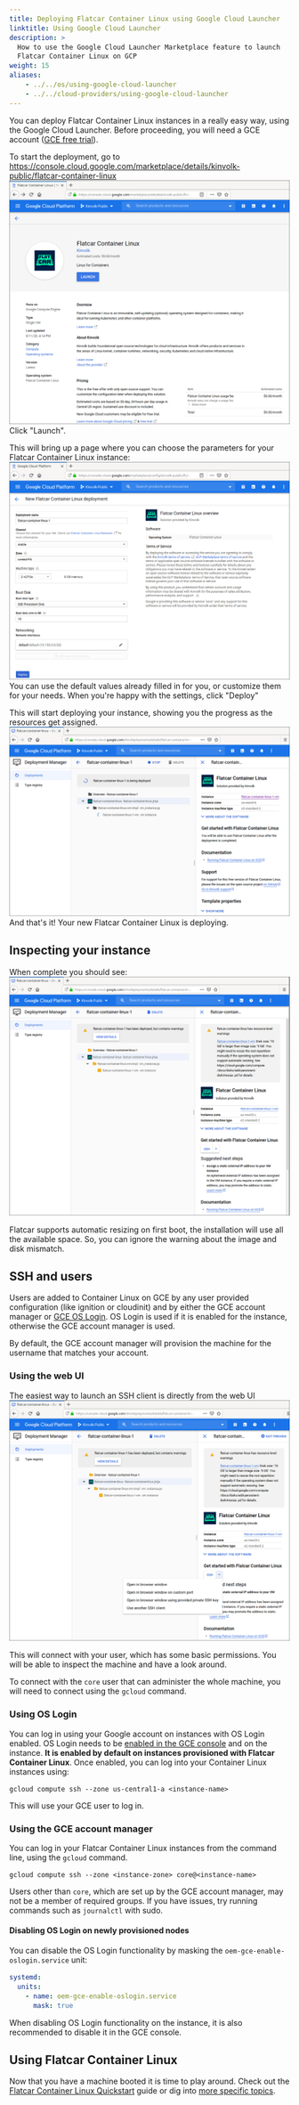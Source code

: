 ```yaml
---
title: Deploying Flatcar Container Linux using Google Cloud Launcher
linktitle: Using Google Cloud Launcher
description: >
  How to use the Google Cloud Launcher Marketplace feature to launch
  Flatcar Container Linux on GCP
weight: 15
aliases:
    - ../../os/using-google-cloud-launcher
    - ../../cloud-providers/using-google-cloud-launcher
---
```


You can deploy Flatcar Container Linux instances in a really easy way,
using the Google Cloud Launcher.  Before proceeding, you will need a GCE
account ([GCE free trial][free-trial]).

[free-trial]: https://cloud.google.com/free-trial/?utm_source=flatcar&utm_medium=partners&utm_campaign=partner-free-trial

To start the deployment, go to
<https://console.cloud.google.com/marketplace/details/kinvolk-public/flatcar-container-linux>
![GCL landing page](../../img/gcl-landingpage.png)
Click "Launch".

This will bring up a page where you can choose the parameters for your
Flatcar Container Linux instance:
![GCL launcher config](../../img/gcl-launcherconfig.png)
You can use the default values already filled in for you, or customize them
for your needs. When you're happy with the settings, click "Deploy"

This will start deploying your instance, showing you the progress as the
resources get assigned.
![GCL deploying](../../img/gcl-deploying.png)
And that's it! Your new Flatcar Container Linux is deploying.

## Inspecting your instance

When complete you should see:
![GCL deployed](../../img/gcl-deployed.png)

Flatcar supports automatic resizing on first boot, the installation will
use all the available space. So, you can ignore the warning about the image
and disk mismatch.

## SSH and users

Users are added to Container Linux on GCE by any user provided
configuration (like ignition or cloudinit) and by either the GCE account
manager or [GCE OS
Login](https://cloud.google.com/compute/docs/instances/managing-instance-access).
OS Login is used if it is enabled for the instance, otherwise the GCE
account manager is used.

By default, the GCE account manager will provision the machine for the
username that matches your account.

### Using the web UI

The easiest way to launch an SSH client is directly from the web UI
![GCL ssh](../../img/gcl-ssh.png)

This will connect with your user, which has some basic permissions. You
will be able to inspect the machine and have a look around.

To connect with the `core` user that can administer the whole machine, you
will need to connect using the `gcloud` command.

### Using OS Login

You can log in using your Google account on instances with OS Login
enabled. OS Login needs to be [enabled in the GCE
console](https://cloud.google.com/compute/docs/instances/managing-instance-access#enable_oslogin)
and on the instance. **It is enabled by default on instances provisioned with
Flatcar Container Linux**. Once enabled, you can log into your Container Linux
instances using:

```shell
gcloud compute ssh --zone us-central1-a <instance-name>
```

This will use your GCE user to log in.

### Using the GCE account manager

You can log in your Flatcar Container Linux instances from the command
line, using the `gcloud` command.

```shell
gcloud compute ssh --zone <instance-zone> core@<instance-name>
```

Users other than `core`, which are set up by the GCE account manager, may
not be a member of required groups. If you have issues, try running
commands such as `journalctl` with sudo.

#### Disabling OS Login on newly provisioned nodes

You can disable the OS Login functionality by masking the `oem-gce-enable-oslogin.service` unit:

```yaml
systemd:
  units:
    - name: oem-gce-enable-oslogin.service
      mask: true
```

When disabling OS Login functionality on the instance, it is also recommended to disable it in the GCE console.

## Using Flatcar Container Linux

Now that you have a machine booted it is time to play around. Check out the [Flatcar Container Linux Quickstart][quickstart] guide or dig into [more specific topics][doc-index].

[quickstart]: ../
[doc-index]: ../../

